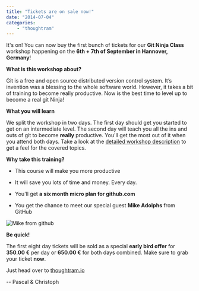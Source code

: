 ```yaml
---
title: "Tickets are on sale now!"
date: "2014-07-04"
categories:
    - "thoughtram"
---
```


It's on! You can now buy the first bunch of tickets for our **Git Ninja Class** workshop happening on the **6th + 7th of September in Hannover, Germany**!

**What is this workshop about?**

Git is a free and open source distributed version control system. It’s invention was a blessing to the whole software world. However, it takes a bit of training to become really productive. Now is the best time to level up to become a real git Ninja!

**What you will learn**

We split the workshop in two days. The first day should get you started to get on an intermediate level. The second day will teach you all the ins and outs of git to become **really** productive. You'll get the most out of it when you attend both days. Take a look at the [detailed workshop description](http://thoughtram.io/#trainings) to get a feel for the covered topics.

**Why take this training?**

- This course will make you more productive

- It will save you lots of time and money. Every day.

- You'll get **a six month micro plan for github.com**

- You get the chance to meet our special guest **Mike Adolphs** from GitHub

![Mike from github](http://thoughtram.io/images/9328f926.mike.png)

**Be quick!**

The first eight day tickets will be sold as a special **early bird offer** for **350.00 €** per day or **650.00 €** for both days combined. Make sure to grab your ticket **now**.

Just head over to [thoughtram.io](http://thoughtram.io/#trainings)

-- Pascal & Christoph
